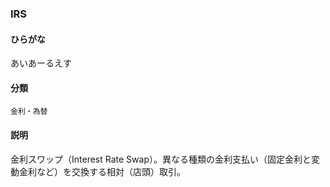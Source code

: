 <div style="display:none;">

## [あ行](securities-terms?id=あ行)
## [か行](securities-terms?id=か行)
## [さ行](securities-terms?id=さ行)
## [た行](securities-terms?id=た行)
## [な行](securities-terms?id=な行)
## [は行](securities-terms?id=は行)
## [ま行](securities-terms?id=ま行)
## [や行](securities-terms?id=や行)
## [ら行](securities-terms?id=ら行)
## [わ行](securities-terms?id=わ行)
## [英数字・記号](securities-terms?id=英数字・記号)

</div>

### IRS

#### ひらがな

あいあーるえす

#### 分類

`金利・為替`

#### 説明

金利スワップ（Interest Rate Swap）。異なる種類の金利支払い（固定金利と変動金利など）を交換する相対（店頭）取引。

